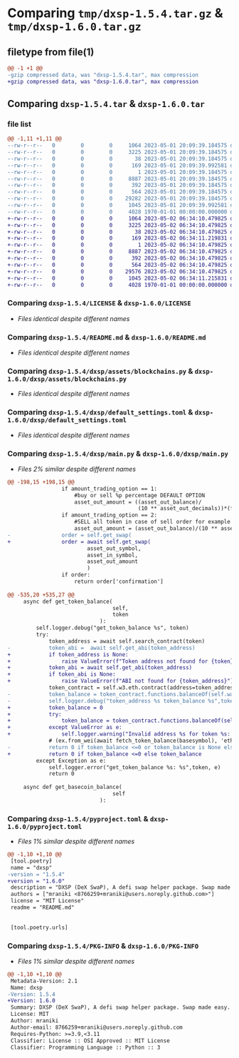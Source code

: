 # Comparing `tmp/dxsp-1.5.4.tar.gz` & `tmp/dxsp-1.6.0.tar.gz`

## filetype from file(1)

```diff
@@ -1 +1 @@
-gzip compressed data, was "dxsp-1.5.4.tar", max compression
+gzip compressed data, was "dxsp-1.6.0.tar", max compression
```

## Comparing `dxsp-1.5.4.tar` & `dxsp-1.6.0.tar`

### file list

```diff
@@ -1,11 +1,11 @@
--rw-r--r--   0        0        0     1064 2023-05-01 20:09:39.184575 dxsp-1.5.4/LICENSE
--rw-r--r--   0        0        0     3225 2023-05-01 20:09:39.184575 dxsp-1.5.4/README.md
--rw-r--r--   0        0        0       38 2023-05-01 20:09:39.184575 dxsp-1.5.4/dxsp/.gitignore
--rw-r--r--   0        0        0      169 2023-05-01 20:09:39.992581 dxsp-1.5.4/dxsp/__init__.py
--rw-r--r--   0        0        0        1 2023-05-01 20:09:39.184575 dxsp-1.5.4/dxsp/assets/__init__.py
--rw-r--r--   0        0        0     8887 2023-05-01 20:09:39.184575 dxsp-1.5.4/dxsp/assets/blockchains.py
--rw-r--r--   0        0        0      392 2023-05-01 20:09:39.184575 dxsp-1.5.4/dxsp/config.py
--rw-r--r--   0        0        0      564 2023-05-01 20:09:39.184575 dxsp-1.5.4/dxsp/default_settings.toml
--rw-r--r--   0        0        0    29282 2023-05-01 20:09:39.184575 dxsp-1.5.4/dxsp/main.py
--rw-r--r--   0        0        0     1045 2023-05-01 20:09:39.992581 dxsp-1.5.4/pyproject.toml
--rw-r--r--   0        0        0     4028 1970-01-01 00:00:00.000000 dxsp-1.5.4/PKG-INFO
+-rw-r--r--   0        0        0     1064 2023-05-02 06:34:10.479825 dxsp-1.6.0/LICENSE
+-rw-r--r--   0        0        0     3225 2023-05-02 06:34:10.479825 dxsp-1.6.0/README.md
+-rw-r--r--   0        0        0       38 2023-05-02 06:34:10.479825 dxsp-1.6.0/dxsp/.gitignore
+-rw-r--r--   0        0        0      169 2023-05-02 06:34:11.219831 dxsp-1.6.0/dxsp/__init__.py
+-rw-r--r--   0        0        0        1 2023-05-02 06:34:10.479825 dxsp-1.6.0/dxsp/assets/__init__.py
+-rw-r--r--   0        0        0     8887 2023-05-02 06:34:10.479825 dxsp-1.6.0/dxsp/assets/blockchains.py
+-rw-r--r--   0        0        0      392 2023-05-02 06:34:10.479825 dxsp-1.6.0/dxsp/config.py
+-rw-r--r--   0        0        0      564 2023-05-02 06:34:10.479825 dxsp-1.6.0/dxsp/default_settings.toml
+-rw-r--r--   0        0        0    29576 2023-05-02 06:34:10.479825 dxsp-1.6.0/dxsp/main.py
+-rw-r--r--   0        0        0     1045 2023-05-02 06:34:11.215831 dxsp-1.6.0/pyproject.toml
+-rw-r--r--   0        0        0     4028 1970-01-01 00:00:00.000000 dxsp-1.6.0/PKG-INFO
```

### Comparing `dxsp-1.5.4/LICENSE` & `dxsp-1.6.0/LICENSE`

 * *Files identical despite different names*

### Comparing `dxsp-1.5.4/README.md` & `dxsp-1.6.0/README.md`

 * *Files identical despite different names*

### Comparing `dxsp-1.5.4/dxsp/assets/blockchains.py` & `dxsp-1.6.0/dxsp/assets/blockchains.py`

 * *Files identical despite different names*

### Comparing `dxsp-1.5.4/dxsp/default_settings.toml` & `dxsp-1.6.0/dxsp/default_settings.toml`

 * *Files identical despite different names*

### Comparing `dxsp-1.5.4/dxsp/main.py` & `dxsp-1.6.0/dxsp/main.py`

 * *Files 2% similar despite different names*

```diff
@@ -198,15 +198,15 @@
                 if amount_trading_option == 1:
                     #buy or sell %p percentage DEFAULT OPTION
                     asset_out_amount = ((asset_out_balance)/
                                         (10 ** asset_out_decimals))*(float(quantity)/100)
                 if amount_trading_option == 2:
                     #SELL all token in case of sell order for example
                     asset_out_amount = (asset_out_balance)/(10 ** asset_out_decimals)
-                order = self.get_swap(
+                order = await self.get_swap(
                         asset_out_symbol,
                         asset_in_symbol,
                         asset_out_amount
                         )
                 if order:
                     return order['confirmation']
 
@@ -535,20 +535,27 @@
     async def get_token_balance(
                                 self,
                                 token
                             ):
         self.logger.debug("get_token_balance %s", token)
         try:
             token_address = await self.search_contract(token)
-            token_abi =  await self.get_abi(token_address)
+            if token_address is None:
+                raise ValueError(f"Token address not found for {token}")
+            token_abi = await self.get_abi(token_address)
+            if token_abi is None:
+                raise ValueError(f"ABI not found for {token_address}")
             token_contract = self.w3.eth.contract(address=token_address, abi=token_abi)
-            token_balance = token_contract.functions.balanceOf(self.wallet_address).call()
-            self.logger.debug("token_address %s token_balance %s",token_address,token_balance)
+            token_balance = 0
+            try:
+                token_balance = token_contract.functions.balanceOf(self.wallet_address).call()
+            except ValueError as e:
+                self.logger.warning("Invalid address %s for token %s: %s", self.wallet_address, token, e)
             # (ex.from_wei(await fetch_token_balance(basesymbol), 'ether'), 5)
-            return 0 if token_balance <=0 or token_balance is None else token_balance
+            return 0 if token_balance <=0 else token_balance
         except Exception as e:
             self.logger.error("get_token_balance %s: %s",token, e)
             return 0
 
     async def get_basecoin_balance(
                                 self
                             ):
```

### Comparing `dxsp-1.5.4/pyproject.toml` & `dxsp-1.6.0/pyproject.toml`

 * *Files 1% similar despite different names*

```diff
@@ -1,10 +1,10 @@
 [tool.poetry]
 name = "dxsp"
-version = "1.5.4"
+version = "1.6.0"
 description = "DXSP (DeX SwaP), A defi swap helper package. Swap made easy."
 authors = ["mraniki <8766259+mraniki@users.noreply.github.com>"]
 license = "MIT License"
 readme = "README.md"
 
 
 [tool.poetry.urls]
```

### Comparing `dxsp-1.5.4/PKG-INFO` & `dxsp-1.6.0/PKG-INFO`

 * *Files 1% similar despite different names*

```diff
@@ -1,10 +1,10 @@
 Metadata-Version: 2.1
 Name: dxsp
-Version: 1.5.4
+Version: 1.6.0
 Summary: DXSP (DeX SwaP), A defi swap helper package. Swap made easy.
 License: MIT
 Author: mraniki
 Author-email: 8766259+mraniki@users.noreply.github.com
 Requires-Python: >=3.9,<3.11
 Classifier: License :: OSI Approved :: MIT License
 Classifier: Programming Language :: Python :: 3
```


